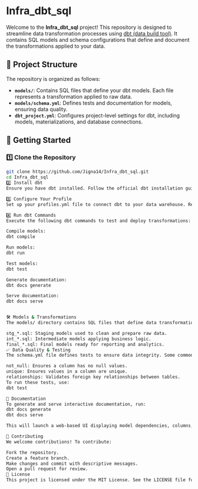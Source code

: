# Infra_dbt_sql

Welcome to the **Infra_dbt_sql** project! This repository is designed to streamline data transformation processes using [dbt (data build tool)](https://www.getdbt.com/). It contains SQL models and schema configurations that define and document the transformations applied to your data.

## 📂 Project Structure

The repository is organized as follows:

- **`models/`**: Contains SQL files that define your dbt models. Each file represents a transformation applied to raw data.
- **`models/schema.yml`**: Defines tests and documentation for models, ensuring data quality.
- **`dbt_project.yml`**: Configures project-level settings for dbt, including models, materializations, and database connections.

## 🚀 Getting Started

### 1️⃣ Clone the Repository
```bash
git clone https://github.com/Jigna14/Infra_dbt_sql.git
cd Infra_dbt_sql
2️⃣ Install dbt
Ensure you have dbt installed. Follow the official dbt installation guide based on your operating system.

3️⃣ Configure Your Profile
Set up your profiles.yml file to connect dbt to your data warehouse. Refer to the dbt profile configuration guide for detailed instructions.

4️⃣ Run dbt Commands
Execute the following dbt commands to test and deploy transformations:

Compile models:
dbt compile

Run models:
dbt run

Test models:
dbt test

Generate documentation:
dbt docs generate

Serve documentation:
dbt docs serve


🛠 Models & Transformations
The models/ directory contains SQL files that define data transformations. Some key models include:

stg_*.sql: Staging models used to clean and prepare raw data.
int_*.sql: Intermediate models applying business logic.
final_*.sql: Final models ready for reporting and analytics.
✅ Data Quality & Testing
The schema.yml file defines tests to ensure data integrity. Some commonly used tests include:

not_null: Ensures a column has no null values.
unique: Ensures values in a column are unique.
relationships: Validates foreign key relationships between tables.
To run these tests, use:
dbt test

📖 Documentation
To generate and serve interactive documentation, run:
dbt docs generate
dbt docs serve

This will launch a web-based UI displaying model dependencies, columns, and test coverage.

📌 Contributing
We welcome contributions! To contribute:

Fork the repository.
Create a feature branch.
Make changes and commit with descriptive messages.
Open a pull request for review.
📄 License
This project is licensed under the MIT License. See the LICENSE file for more details.
